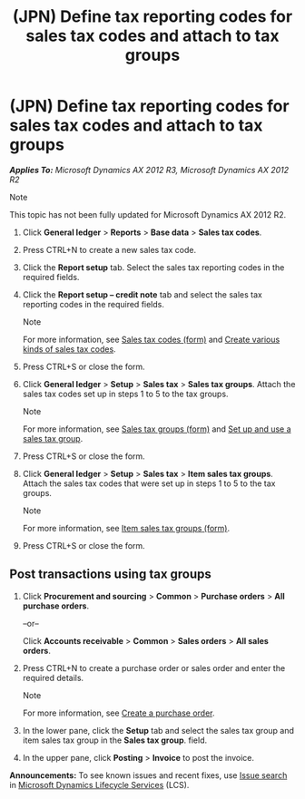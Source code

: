 ﻿---
title: (JPN) Define tax reporting codes for sales tax codes and attach to tax groups
TOCTitle: (JPN) Define tax reporting codes for sales tax codes and attach to tax groups
ms:assetid: 1c11d9d8-c9fd-44d7-8f5c-d55e7f9f0a69
ms:mtpsurl: https://technet.microsoft.com/en-us/library/JJ711017(v=AX.60)
ms:contentKeyID: 49386426
ms.date: 04/18/2014
mtps_version: v=AX.60
---

# (JPN) Define tax reporting codes for sales tax codes and attach to tax groups 


_**Applies To:** Microsoft Dynamics AX 2012 R3, Microsoft Dynamics AX 2012 R2_


> [!NOTE]
> <P>This topic has not been fully updated for Microsoft Dynamics AX 2012 R2.</P>



1.  Click **General ledger** \> **Reports** \> **Base data** \> **Sales tax codes**.

2.  Press CTRL+N to create a new sales tax code.

3.  Click the **Report setup** tab. Select the sales tax reporting codes in the required fields.

4.  Click the **Report setup – credit note** tab and select the sales tax reporting codes in the required fields.
    

    > [!NOTE]
    > <P>For more information, see <A href="https://technet.microsoft.com/en-us/library/aa553257(v=ax.60)">Sales tax codes (form)</A> and <A href="create-various-kinds-of-sales-tax-codes.md">Create various kinds of sales tax codes</A>.</P>



5.  Press CTRL+S or close the form.

6.  Click **General ledger** \> **Setup** \> **Sales tax** \> **Sales tax groups**. Attach the sales tax codes set up in steps 1 to 5 to the tax groups.
    

    > [!NOTE]
    > <P>For more information, see <A href="https://technet.microsoft.com/en-us/library/aa498345(v=ax.60)">Sales tax groups (form)</A> and <A href="set-up-and-use-a-sales-tax-group.md">Set up and use a sales tax group</A>.</P>



7.  Press CTRL+S or close the form.

8.  Click **General ledger** \> **Setup** \> **Sales tax** \> **Item sales tax groups**. Attach the sales tax codes that were set up in steps 1 to 5 to the tax groups.
    

    > [!NOTE]
    > <P>For more information, see <A href="https://technet.microsoft.com/en-us/library/aa615960(v=ax.60)">Item sales tax groups (form)</A>.</P>



9.  Press CTRL+S or close the form.

## Post transactions using tax groups

1.  Click **Procurement and sourcing** \> **Common** \> **Purchase orders** \> **All purchase orders**.
    
    –or–
    
    Click **Accounts receivable** \> **Common** \> **Sales orders** \> **All sales orders**.

2.  Press CTRL+N to create a purchase order or sales order and enter the required details.
    

    > [!NOTE]
    > <P>For more information, see <A href="create-a-purchase-order.md">Create a purchase order</A>.</P>



3.  In the lower pane, click the **Setup** tab and select the sales tax group and item sales tax group in the **Sales tax group**. field.

4.  In the upper pane, click **Posting** \> **Invoice** to post the invoice.

  
**Announcements:** To see known issues and recent fixes, use [Issue search](http://go.microsoft.com/fwlink/?linkid=389258) in [Microsoft Dynamics Lifecycle Services](http://go.microsoft.com/fwlink/?linkid=306505) (LCS).

